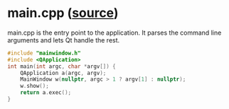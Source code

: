 # main.cpp ([source](../appskeleton/main.cpp))
main.cpp is the entry point to the application. It parses the command line
arguments and lets Qt handle the rest. 

``` cpp
#include "mainwindow.h"
#include <QApplication>
int main(int argc, char *argv[]) {
	QApplication a(argc, argv);
	MainWindow w(nullptr, argc > 1 ? argv[1] : nullptr);
	w.show();
	return a.exec();
}
